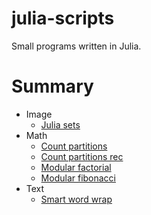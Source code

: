 # julia-scripts

Small programs written in Julia.

# Summary

* Image
    * [Julia sets](./Image/julia_sets.jl)
* Math
    * [Count partitions](./Math/count_partitions.jl)
    * [Count partitions rec](./Math/count_partitions_rec.jl)
    * [Modular factorial](./Math/modular_factorial.jl)
    * [Modular fibonacci](./Math/modular_fibonacci.jl)
* Text
    * [Smart word wrap](./Text/smart_word_wrap.jl)
